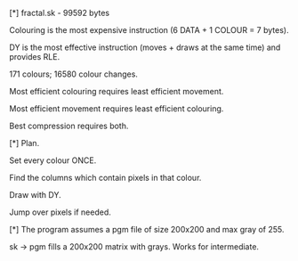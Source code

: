 [*] fractal.sk - 99592 bytes

Colouring is the most expensive instruction (6 DATA + 1 COLOUR = 7 bytes).

DY is the most effective instruction (moves + draws at the same time) and provides RLE.

171 colours; 16580 colour changes.

Most efficient colouring requires least efficient movement.

Most efficient movement requires least efficient colouring.

Best compression requires both.

[*] Plan.

Set every colour ONCE. 

Find the columns which contain pixels in that colour.

Draw with DY.

Jump over pixels if needed.

[*] The program assumes a pgm file of size 200x200 and max gray of 255.

sk -> pgm fills a 200x200 matrix with grays. Works for intermediate.
